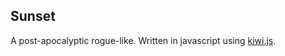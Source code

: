## Sunset

A post-apocalyptic rogue-like. Written in javascript using [kiwi.js](http://www.kiwijs.org/).
